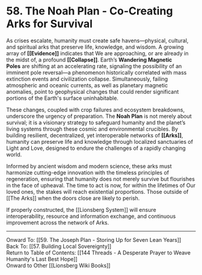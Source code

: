 # 58. The Noah Plan - Co-Creating Arks for Survival

As crises escalate, humanity must create safe havens—physical, cultural, and spiritual arks that preserve life, knowledge, and wisdom. A growing array of **[[Evidence]]** indicates that We are approaching, or are already in the midst of, a profound **[[Collapse]]**. Earth’s **Wandering Magnetic Poles** are shifting at an accelerating rate, signaling the possibility of an imminent pole reversal—a phenomenon historically correlated with mass extinction events and civilization collapse. Simultaneously, failing atmospheric and oceanic currents, as well as planetary magnetic anomalies, point to geophysical changes that could render significant portions of the Earth's surface uninhabitable.

These changes, coupled with crop failures and ecosystem breakdowns, underscore the urgency of preparation. The **Noah Plan** is not merely about survival; it is a visionary strategy to safeguard humanity and the planet’s living systems through these cosmic and environmental crucibles. By building resilient, decentralized, yet interoperable networks of **[[Arks]]**, humanity can preserve life and knowledge through localized sanctuaries of Light and Love, designed to endure the challenges of a rapidly changing world.

Informed by ancient wisdom and modern science, these arks must harmonize cutting-edge innovation with the timeless principles of regeneration, ensuring that humanity does not merely survive but flourishes in the face of upheaval. The time to act is now, for within the lifetimes of Our loved ones, the stakes will reach existential proportions. Those outside of [[The Arks]] when the doors close are likely to perish. 

If properly constructed, the [[Lionsberg System]] will ensure interoperability, resource and information exchange, and continuous improvement across the network of Arks. 

____

Onward To: [[59. The Joseph Plan - Storing Up for Seven Lean Years]]  
Back To: [[57. Building Local Sovereignty]]  
Return to Table of Contents: [[144 Threads - A Desperate Prayer to Weave Humanity's Last Best Hope]]  
Onward to Other [[Lionsberg Wiki Books]]  
